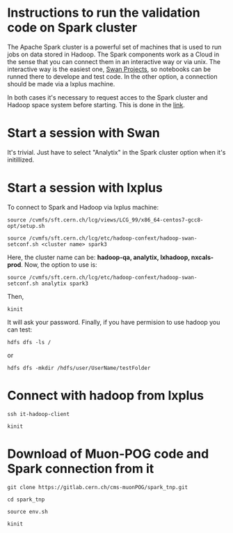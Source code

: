 # Instructions to run the validation code on Spark cluster


The Apache Spark cluster is a powerful set of machines that is used to run jobs on data stored in Hadoop. The Spark components work as a Cloud in the sense that you can connect them in an interactive way or via unix. The interactive way is the easiest one, [Swan Projects](https://swan002.cern.ch), so notebooks can be runned there to develope and test code. In the other option, a connection should be made via a lxplus machine.


In both cases it's necessary to request acces to the Spark cluster and Hadoop space system before starting. This is done in the [link](https://hadoop-user-guide.web.cern.ch/getstart/access.html).


# Start a session with Swan

It's trivial. Just have to select "Analytix" in the Spark cluster option when it's initillized.

# Start a session with lxplus

To connect to Spark and Hadoop via lxplus machine:

```
source /cvmfs/sft.cern.ch/lcg/views/LCG_99/x86_64-centos7-gcc8-opt/setup.sh
```

```
source /cvmfs/sft.cern.ch/lcg/etc/hadoop-confext/hadoop-swan-setconf.sh <cluster name> spark3
```

Here, the cluster name can be: **hadoop-qa, analytix, lxhadoop, nxcals-prod**. Now, the option to use is:

```
source /cvmfs/sft.cern.ch/lcg/etc/hadoop-confext/hadoop-swan-setconf.sh analytix spark3
```


Then,

```
kinit
```

It will ask your password. Finally, if you have permision to use hadoop you can test:


```
hdfs dfs -ls /
```

or 

```
hdfs dfs -mkdir /hdfs/user/UserName/testFolder
```


# Connect with hadoop from lxplus

```
ssh it-hadoop-client

kinit
```


# Download of Muon-POG code and Spark connection from it

```
git clone https://gitlab.cern.ch/cms-muonPOG/spark_tnp.git

cd spark_tnp

source env.sh

kinit
```









